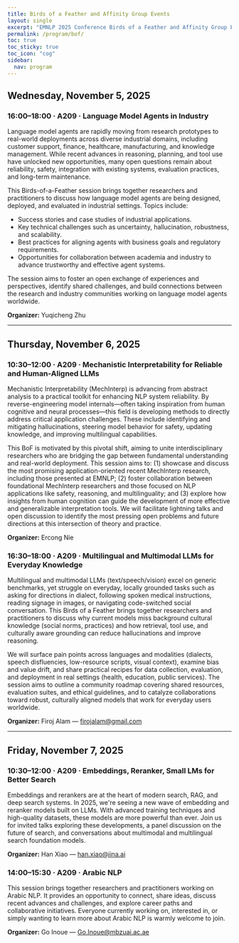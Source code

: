 ```yaml
---
title: Birds of a Feather and Affinity Group Events
layout: single
excerpt: "EMNLP 2025 Conference Birds of a Feather and Affinity Group Events Overview"
permalink: /program/bof/
toc: true
toc_sticky: true
toc_icon: "cog"
sidebar:
  nav: program
---
```


## Wednesday, November 5, 2025

### 16:00–18:00 · A209 · Language Model Agents in Industry
Language model agents are rapidly moving from research prototypes to real-world deployments across diverse industrial domains, including customer support, finance, healthcare, manufacturing, and knowledge management. While recent advances in reasoning, planning, and tool use have unlocked new opportunities, many open questions remain about reliability, safety, integration with existing systems, evaluation practices, and long-term maintenance.

This Birds-of-a-Feather session brings together researchers and practitioners to discuss how language model agents are being designed, deployed, and evaluated in industrial settings. Topics include:

- Success stories and case studies of industrial applications.
- Key technical challenges such as uncertainty, hallucination, robustness, and scalability.
- Best practices for aligning agents with business goals and regulatory requirements.
- Opportunities for collaboration between academia and industry to advance trustworthy and effective agent systems.

The session aims to foster an open exchange of experiences and perspectives, identify shared challenges, and build connections between the research and industry communities working on language model agents worldwide.

**Organizer:** Yuqicheng Zhu

---

## Thursday, November 6, 2025

### 10:30–12:00 · A209 · Mechanistic Interpretability for Reliable and Human-Aligned LLMs
Mechanistic Interpretability (MechInterp) is advancing from abstract analysis to a practical toolkit for enhancing NLP system reliability. By reverse-engineering model internals—often taking inspiration from human cognitive and neural processes—this field is developing methods to directly address critical application challenges. These include identifying and mitigating hallucinations, steering model behavior for safety, updating knowledge, and improving multilingual capabilities.

This BoF is motivated by this pivotal shift, aiming to unite interdisciplinary researchers who are bridging the gap between fundamental understanding and real-world deployment. This session aims to: (1) showcase and discuss the most promising application-oriented recent MechInterp research, including those presented at EMNLP; (2) foster collaboration between foundational MechInterp researchers and those focused on NLP applications like safety, reasoning, and multilinguality; and (3) explore how insights from human cognition can guide the development of more effective and generalizable interpretation tools. We will facilitate lightning talks and open discussion to identify the most pressing open problems and future directions at this intersection of theory and practice.

**Organizer:** Ercong Nie

### 16:30–18:00 · A209 · Multilingual and Multimodal LLMs for Everyday Knowledge
Multilingual and multimodal LLMs (text/speech/vision) excel on generic benchmarks, yet struggle on everyday, locally grounded tasks such as asking for directions in dialect, following spoken medical instructions, reading signage in images, or navigating code-switched social conversation. This Birds of a Feather brings together researchers and practitioners to discuss why current models miss background cultural knowledge (social norms, practices) and how retrieval, tool use, and culturally aware grounding can reduce hallucinations and improve reasoning.

We will surface pain points across languages and modalities (dialects, speech disfluencies, low-resource scripts, visual context), examine bias and value drift, and share practical recipes for data collection, evaluation, and deployment in real settings (health, education, public services). The session aims to outline a community roadmap covering shared resources, evaluation suites, and ethical guidelines, and to catalyze collaborations toward robust, culturally aligned models that work for everyday users worldwide.

**Organizer:** Firoj Alam — [firojalam@gmail.com](mailto:firojalam@gmail.com)

---

## Friday, November 7, 2025

### 10:30–12:00 · A209 · Embeddings, Reranker, Small LMs for Better Search
Embeddings and rerankers are at the heart of modern search, RAG, and deep search systems. In 2025, we're seeing a new wave of embedding and reranker models built on LLMs. With advanced training techniques and high-quality datasets, these models are more powerful than ever. Join us for invited talks exploring these developments, a panel discussion on the future of search, and conversations about multimodal and multilingual search foundation models.

**Organizer:** Han Xiao — [han.xiao@jina.ai](mailto:han.xiao@jina.ai)

### 14:00–15:30 · A209 · Arabic NLP
This session brings together researchers and practitioners working on Arabic NLP. It provides an opportunity to connect, share ideas, discuss recent advances and challenges, and explore career paths and collaborative initiatives. Everyone currently working on, interested in, or simply wanting to learn more about Arabic NLP is warmly welcome to join.

**Organizer:** Go Inoue — [Go.Inoue@mbzuai.ac.ae](mailto:Go.Inoue@mbzuai.ac.ae)
